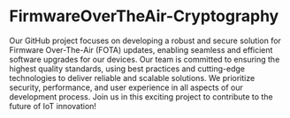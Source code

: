# FirmwareOverTheAir-Cryptography
Our GitHub project focuses on developing a robust and secure solution for Firmware Over-The-Air (FOTA) updates, enabling seamless and efficient software upgrades for our devices. Our team is committed to ensuring the highest quality standards, using best practices and cutting-edge technologies to deliver reliable and scalable solutions. We prioritize security, performance, and user experience in all aspects of our development process. Join us in this exciting project to contribute to the future of IoT innovation!
